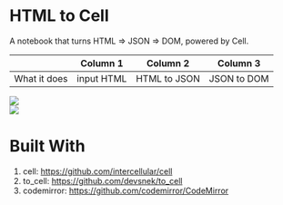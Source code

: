 # HTML to Cell

A notebook that turns HTML => JSON => DOM, powered by Cell.

|              | Column 1 | Column 2 | Column 3
|--------------|------------|----------|-----------
|What it does  | input HTML | HTML to JSON | JSON to DOM


<img src="./html2json2dom.gif">
<br>
<img src="./bootstrap.gif">

# Built With

1. cell: https://github.com/intercellular/cell
2. to_cell: https://github.com/devsnek/to_cell
3. codemirror: https://github.com/codemirror/CodeMirror
